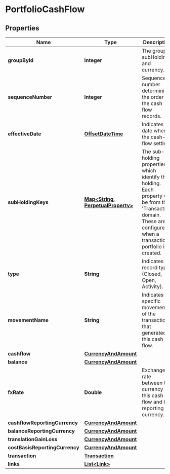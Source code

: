 

# PortfolioCashFlow

## Properties

Name | Type | Description | Notes
------------ | ------------- | ------------- | -------------
**groupById** | **Integer** | The groupBy subHoldings and currency. | 
**sequenceNumber** | **Integer** | Sequence number determining the order of the cash flow records. | 
**effectiveDate** | [**OffsetDateTime**](OffsetDateTime.md) | Indicates the date when the cash-flow settles. |  [optional]
**subHoldingKeys** | [**Map&lt;String, PerpetualProperty&gt;**](PerpetualProperty.md) | The sub-holding properties which identify the holding. Each property will be from the &#39;Transaction&#39; domain. These are configured when a transaction portfolio is created. |  [optional]
**type** | **String** | Indicates the record type (Closed, Open, Activity). | 
**movementName** | **String** | Indicates the specific movement of the transaction that generated this cash flow. | 
**cashflow** | [**CurrencyAndAmount**](CurrencyAndAmount.md) |  | 
**balance** | [**CurrencyAndAmount**](CurrencyAndAmount.md) |  | 
**fxRate** | **Double** | Exchange rate between the currency of this cash flow and the reporting currency. | 
**cashflowReportingCurrency** | [**CurrencyAndAmount**](CurrencyAndAmount.md) |  | 
**balanceReportingCurrency** | [**CurrencyAndAmount**](CurrencyAndAmount.md) |  | 
**translationGainLoss** | [**CurrencyAndAmount**](CurrencyAndAmount.md) |  | 
**costBasisReportingCurrency** | [**CurrencyAndAmount**](CurrencyAndAmount.md) |  | 
**transaction** | [**Transaction**](Transaction.md) |  |  [optional]
**links** | [**List&lt;Link&gt;**](Link.md) |  |  [optional]




